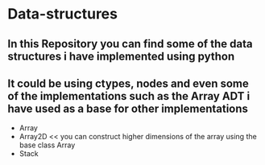 # Data-structures
## In this Repository you can find some of the data structures i have implemented using python
## It could be using ctypes, nodes and even some of the implementations such as the Array ADT i have used as a base for other implementations
- Array
- Array2D << you can construct higher dimensions of the array using the base class Array
- Stack
